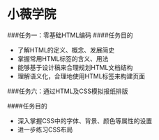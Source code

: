 # 小薇学院
###任务一：零基础HTML编码
####任务目的
* 了解HTML的定义、概念、发展简史
* 掌握常用HTML标签的含义、用法
* 能够基于设计稿来合理规划HTML文档结构
* 理解语义化，合理地使用HTML标签来构建页面

###任务六：通过HTML及CSS模拟报纸排版

####任务目的
* 深入掌握CSS中的字体、背景、颜色等属性的设置
* 进一步练习CSS布局
